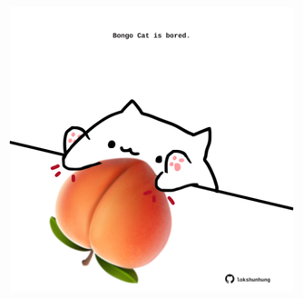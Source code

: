 <!-- built at 14/05/2024, 24:01:29 UTC -->
<p align="center">
  <img width="500" height="500" src="./ReadmeImage.svg">
</p>
